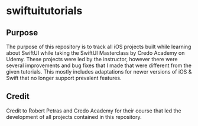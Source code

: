 # swiftuitutorials
## Purpose
The purpose of this repository is to track all iOS projects built while learning about SwiftUI while taking the SwiftUI Masterclass by Credo Academy on Udemy. These projects were led by the instructor, however there were several improvements and bug fixes that I made that were different from the given tutorials. This mostly includes adaptations for newer versions of iOS & Swift that no longer support prevalent features.

## Credit
Credit to Robert Petras and Credo Academy for their course that led the development of all projects contained in this repository.

